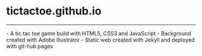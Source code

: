 # tictactoe.github.io
<hr>
- A tic tac toe game build with HTML5, CSS3 and JavaScript
- Background created with Adobe Illustrator
- Static web created with Jekyll and deployed with git-hub pages

